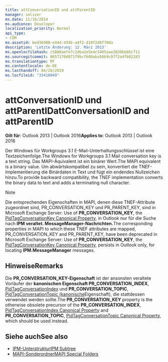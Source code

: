 ```yaml
---
title: attConversationID und attParentID
manager: soliver
ms.date: 11/16/2014
ms.audience: Developer
localization_priority: Normal
api_type:
- COM
ms.assetid: bed36900-e44d-434b-a4f2-d10f2d6f70da
description: 'Letzte Änderung: 12. März 2013'
ms.openlocfilehash: c5880aefe7c2dba2e5e4c5405aae2020bb86c711
ms.sourcegitcommit: 8657170d071f9bcf680aba50b9c07f2a4fb82283
ms.translationtype: MT
ms.contentlocale: de-DE
ms.lasthandoff: 04/28/2019
ms.locfileid: "33410049"
---
```

# <a name="attconversationid-and-attparentid"></a><span data-ttu-id="983e0-103">attConversationID und attParentID</span><span class="sxs-lookup"><span data-stu-id="983e0-103">attConversationID and attParentID</span></span>

<span data-ttu-id="983e0-104">**Gilt für**: Outlook 2013 | Outlook 2016</span><span class="sxs-lookup"><span data-stu-id="983e0-104">**Applies to**: Outlook 2013 | Outlook 2016</span></span> 
  
<span data-ttu-id="983e0-105">Der Windows für Workgroups 3.1 E-Mail-Unterhaltungsschlüssel ist eine Textzeichenfolge.</span><span class="sxs-lookup"><span data-stu-id="983e0-105">The Windows for Workgroups 3.1 Mail conversation key is a text string.</span></span> <span data-ttu-id="983e0-106">Das MAPI-Äquivalent ist ein binärer Wert.</span><span class="sxs-lookup"><span data-stu-id="983e0-106">The MAPI equivalent is a binary value.</span></span> <span data-ttu-id="983e0-107">Um abwärtskompatibel zu sein, konvertiert die TNEF-Implementierung die Binärdaten in Text und fügt ein endendes Nullzeichen hinzu.</span><span class="sxs-lookup"><span data-stu-id="983e0-107">To provide backward compatibility, the TNEF implementation converts the binary data to text and adds a terminating null character.</span></span>
  
> [!NOTE]
> <span data-ttu-id="983e0-108">Die entsprechenden Eigenschaften in MAPI, denen diese TNEF-Attribute zugeordnet sind, PR_CONVERSATION_KEY und PR_PARENT_KEY, sind in Microsoft Exchange Server: Use of **PR_CONVERSATION_KEY**, the [PidTagConversationKey Canonical Property](pidtagconversationkey-canonical-property.md), in Outlook nur für die Suche nach **IPM veraltet. MessageManager-Nachrichten.**</span><span class="sxs-lookup"><span data-stu-id="983e0-108">The corresponding properties in MAPI to which these TNEF attributes are mapped, PR_CONVERSATION_KEY and PR_PARENT_KEY, have been deprecated in Microsoft Exchange Server: Use of **PR_CONVERSATION_KEY**, the [PidTagConversationKey Canonical Property](pidtagconversationkey-canonical-property.md), persists in Outlook only, for locating **IPM.MessageManager** messages.</span></span> 
  
## <a name="remarks"></a><span data-ttu-id="983e0-109">Hinweise</span><span class="sxs-lookup"><span data-stu-id="983e0-109">Remarks</span></span>

<span data-ttu-id="983e0-110">Die **PR_CONVERSATION_KEY-Eigenschaft** ist der ansonsten veraltete Vorläufer der **kanonischen Eigenschaft PR_CONVERSATION_INDEX**, [PidTagConversationIndex](pidtagconversationindex-canonical-property.md) und **PR_CONVERSATION_TOPIC**, [PidTagConversationTopic (kanonische](pidtagconversationtopic-canonical-property.md)Eigenschaft), die stattdessen verwendet werden sollte.</span><span class="sxs-lookup"><span data-stu-id="983e0-110">The **PR_CONVERSATION_KEY** property is the otherwise obsolete precursor of the **PR_CONVERSATION_INDEX**, [PidTagConversationIndex Canonical Property](pidtagconversationindex-canonical-property.md) and **PR_CONVERSATION_TOPIC**, [PidTagConversationTopic Canonical Property](pidtagconversationtopic-canonical-property.md), which should be used instead.</span></span>
  
## <a name="see-also"></a><span data-ttu-id="983e0-111">Siehe auch</span><span class="sxs-lookup"><span data-stu-id="983e0-111">See also</span></span>

- [<span data-ttu-id="983e0-112">IPM-Unterstruktur</span><span class="sxs-lookup"><span data-stu-id="983e0-112">IPM Subtree</span></span>](ipm-subtree.md)
- [<span data-ttu-id="983e0-113">MAPI-Sonderordner</span><span class="sxs-lookup"><span data-stu-id="983e0-113">MAPI Special Folders</span></span>](mapi-special-folders.md)

